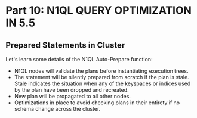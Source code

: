 # Part 10: N1QL QUERY OPTIMIZATION IN 5.5

## Prepared Statements in Cluster

Let's learn some details of the N1QL Auto-Prepare function:

- N1QL nodes will validate the plans before instantiating execution trees.
- The statement will be silently prepared from scratch if the plan is stale. Stale indicates the situation when any of the keyspaces or indices used by the plan have been dropped and recreated.
- New plan will be propagated to all other nodes.
- Optimizations in place to avoid checking plans in their entirety if no schema change across the cluster.
